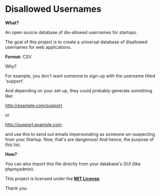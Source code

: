 Disallowed Usernames
====================
<b>What?</b>

An open source database of dis-allowed usernames for startups.

The goal of this project is to create a universal database of disallowed usernames for web applications. 

<b>Format:</b> CSV

</b>Why?</b>

For example, you don't want someone to sign-up with the username titled 'support'.

And depending on your set-up, they could probably generate something like:

http://example.com/support

or

http://support.example.com

and use this to send out emails impersonating as someone un-suspecting from your Startup. Now, that's are dangerous! And hence, the purpose of this list.

<b>How?</b>

You can also import this file directly from your database's GUI (like phpmyadmin).

This project is licensed under the <b><a href="https://github.com/dsignr/disallowed-usernames/blob/master/LICENSE">MIT License</a></b>

Thank you.
